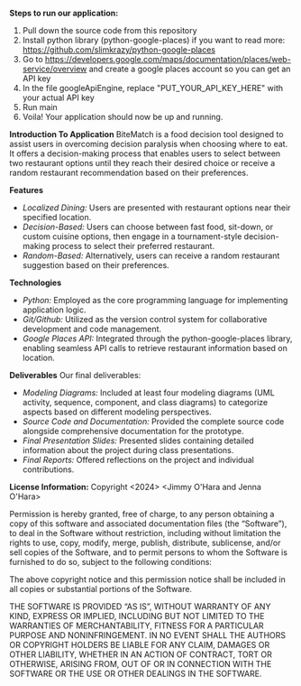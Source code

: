 **Steps to run our application:**

1. Pull down the source code from this repository
2. Install python library (python-google-places) if you want to read more: https://github.com/slimkrazy/python-google-places
3. Go to https://developers.google.com/maps/documentation/places/web-service/overview and create a google places account so you can get an API key
4. In the file googleApiEngine, replace "PUT_YOUR_API_KEY_HERE" with your actual API key
5. Run main
6. Voila! Your application should now be up and running.

**Introduction To Application**
BiteMatch is a food decision tool designed to assist users in overcoming decision paralysis when choosing where to eat. It offers a decision-making process that enables users to select between two restaurant options until they reach their desired choice or receive a random restaurant recommendation based on their preferences.

**Features**
- _Localized Dining:_ Users are presented with restaurant options near their specified location.
- _Decision-Based:_ Users can choose between fast food, sit-down, or custom cuisine options, then engage in a tournament-style decision-making process to select their preferred restaurant.
- _Random-Based:_ Alternatively, users can receive a random restaurant suggestion based on their preferences.

**Technologies**
- _Python:_ Employed as the core programming language for implementing application logic.
- _Git/Github:_ Utilized as the version control system for collaborative development and code management.
- _Google Places API:_ Integrated through the python-google-places library, enabling seamless API calls to retrieve restaurant information based on location.

**Deliverables**
Our final deliverables:

- _Modeling Diagrams:_ Included at least four modeling diagrams (UML activity, sequence, component, and class diagrams) to categorize aspects based on different modeling perspectives.
- _Source Code and Documentation:_ Provided the complete source code alongside comprehensive documentation for the prototype.
- _Final Presentation Slides:_ Presented slides containing detailed information about the project during class presentations.
- _Final Reports:_ Offered reflections on the project and individual contributions.


**License Information:**
Copyright <2024> <Jimmy O'Hara and Jenna O'Hara>

Permission is hereby granted, free of charge, to any person obtaining a copy of this software and associated documentation files (the “Software”), to deal in the Software without restriction, including without limitation the rights to use, copy, modify, merge, publish, distribute, sublicense, and/or sell copies of the Software, and to permit persons to whom the Software is furnished to do so, subject to the following conditions:

The above copyright notice and this permission notice shall be included in all copies or substantial portions of the Software.

THE SOFTWARE IS PROVIDED “AS IS”, WITHOUT WARRANTY OF ANY KIND, EXPRESS OR IMPLIED, INCLUDING BUT NOT LIMITED TO THE WARRANTIES OF MERCHANTABILITY, FITNESS FOR A PARTICULAR PURPOSE AND NONINFRINGEMENT. IN NO EVENT SHALL THE AUTHORS OR COPYRIGHT HOLDERS BE LIABLE FOR ANY CLAIM, DAMAGES OR OTHER LIABILITY, WHETHER IN AN ACTION OF CONTRACT, TORT OR OTHERWISE, ARISING FROM, OUT OF OR IN CONNECTION WITH THE SOFTWARE OR THE USE OR OTHER DEALINGS IN THE SOFTWARE.
